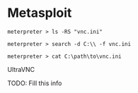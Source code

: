 # Metasploit


```
meterpreter > ls -RS "vnc.ini"

meterpreter > search -d C:\\ -f vnc.ini

meterpreter > cat C:\path\to\vnc.ini
```

UltraVNC

TODO: Fill this info